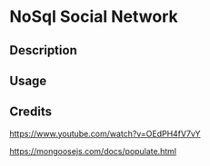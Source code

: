 # NoSql Social Network

## Description



## Usage



## Credits

https://www.youtube.com/watch?v=OEdPH4fV7vY

https://mongoosejs.com/docs/populate.html
